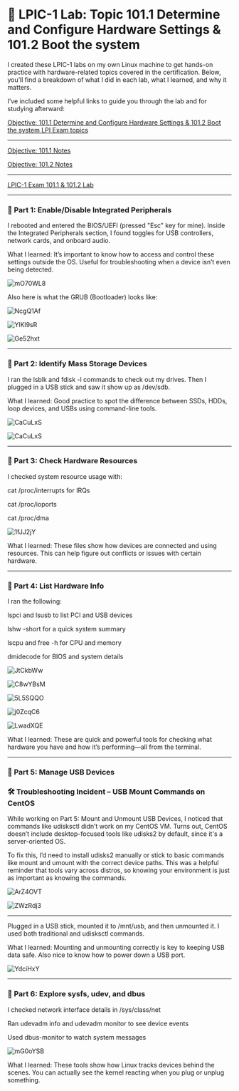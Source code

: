 # 🧪 LPIC-1 Lab: Topic 101.1 Determine and Configure Hardware Settings & 101.2 Boot the system

I created these LPIC-1 labs on my own Linux machine to get hands-on practice with hardware-related topics covered in the certification. Below, you’ll find a breakdown of what I did in each lab, what I learned, and why it matters. 

I’ve included some helpful links to guide you through the lab and for studying afterward:

[Objective: 101.1 Determine and Configure Hardware Settings & 101.2 Boot the system LPI Exam topics](https://www.lpi.org/our-certifications/exam-101-102-objectives/#101.1_Determine_and_configure_hardware_settings)

---

[Objective: 101.1 Notes](https://1drv.ms/w/c/354f1c8d534fbced/EeeZYz_V51dOmsaDqkqMUMcBeatbL4mIVxMTf41w7QEYmg?e=b5yvfr)

[Objective: 101.2 Notes](https://1drv.ms/w/c/354f1c8d534fbced/EUwj-AK242REiWJKTZaL2yQBxMgSWvcZki4K2ZVOOcb0XA?e=DGd0Jm)

---

[LPIC-1 Exam 101.1 & 101.2 Lab](https://1drv.ms/w/c/354f1c8d534fbced/EZOo5qb56thNhBnLrsEatygBT3OPsqAiqxEYwSc89oVSxQ?e=kbBURl)

---
### 🔸 Part 1: Enable/Disable Integrated Peripherals

I rebooted and entered the BIOS/UEFI (pressed "Esc" key for mine). Inside the Integrated Peripherals section, I found toggles for USB controllers, network cards, and onboard audio.

What I learned: It’s important to know how to access and control these settings outside the OS. Useful for troubleshooting when a device isn’t even being detected.

![mO70WL8](https://github.com/user-attachments/assets/747b7fea-e9f5-4b20-bf0b-7b91edad2e14)

Also here is what the GRUB (Bootloader) looks like:

![NcgQ1Af](https://github.com/user-attachments/assets/bdbe8123-970b-402e-80a1-2713a3d5b0cc)

![YlKl9sR](https://github.com/user-attachments/assets/d62a452c-762b-4d71-970b-46838d85c995)

![Ge52hxt](https://github.com/user-attachments/assets/07368661-0dc0-478c-bc9b-6d0e6c9e792d)

---
### 🔸 Part 2: Identify Mass Storage Devices

I ran the lsblk and fdisk -l commands to check out my drives. Then I plugged in a USB stick and saw it show up as /dev/sdb.

What I learned: Good practice to spot the difference between SSDs, HDDs, loop devices, and USBs using command-line tools.

![CaCuLxS](https://github.com/user-attachments/assets/9c05a34e-feee-440c-93ee-3ad2d31ce0a2)

![CaCuLxS](https://github.com/user-attachments/assets/eedc7449-948e-426e-9d62-f28b3f9067de)

---
### 🔸 Part 3: Check Hardware Resources

I checked system resource usage with:

cat /proc/interrupts for IRQs

cat /proc/ioports

cat /proc/dma

![1fJJ2jY](https://github.com/user-attachments/assets/4f9bc116-2df1-4ac7-b018-c1c0c5de9788)


What I learned: These files show how devices are connected and using resources. This can help figure out conflicts or issues with certain hardware.

---
### 🔸 Part 4: List Hardware Info

I ran the following:

lspci and lsusb to list PCI and USB devices

lshw -short for a quick system summary

lscpu and free -h for CPU and memory

dmidecode for BIOS and system details

![JtCkbWw](https://github.com/user-attachments/assets/058948db-641f-4427-9ae6-a9abcedd0604)

![C8wYBsM](https://github.com/user-attachments/assets/d8e98d10-658b-4985-9a9a-d1bb483511e8)

![5L5SQQO](https://github.com/user-attachments/assets/132cec76-59ef-4baf-b975-322aa628912b)

![j0ZcqC6](https://github.com/user-attachments/assets/4d68b5cc-74d1-4dfa-8b65-30fd26e704a3)

![LwadXQE](https://github.com/user-attachments/assets/c32e1bfd-aea5-4a50-b831-1474fde241d4)

What I learned: These are quick and powerful tools for checking what hardware you have and how it’s performing—all from the terminal.

---
### 🔸 Part 5: Manage USB Devices

###  🛠️ Troubleshooting Incident – USB Mount Commands on CentOS
While working on Part 5: Mount and Unmount USB Devices, I noticed that commands like udisksctl didn’t work on my CentOS VM. Turns out, CentOS doesn’t include desktop-focused tools like udisks2 by default, since it's a server-oriented OS.

To fix this, I’d need to install udisks2 manually or stick to basic commands like mount and umount with the correct device paths. This was a helpful reminder that tools vary across distros, so knowing your environment is just as important as knowing the commands.

![ArZ4OVT](https://github.com/user-attachments/assets/3cc535c2-a2c0-4d7f-9f89-840efca54ee3)

![ZWzRdj3](https://github.com/user-attachments/assets/c7ae6349-eb3a-4b0b-ba2e-147190d3a64d)

---

Plugged in a USB stick, mounted it to /mnt/usb, and then unmounted it. I used both traditional and udisksctl commands.

What I learned: Mounting and unmounting correctly is key to keeping USB data safe. Also nice to know how to power down a USB port.

![YdciHxY](https://github.com/user-attachments/assets/56792e34-eb81-4b8a-8143-19c261eefdbd)


---
### 🔸 Part 6: Explore sysfs, udev, and dbus

I checked network interface details in /sys/class/net

Ran udevadm info and udevadm monitor to see device events

Used dbus-monitor to watch system messages

![mG0oYSB](https://github.com/user-attachments/assets/d42e1d85-0bef-4339-84fa-47fa07a3bc81)

What I learned: These tools show how Linux tracks devices behind the scenes. You can actually see the kernel reacting when you plug or unplug something.
